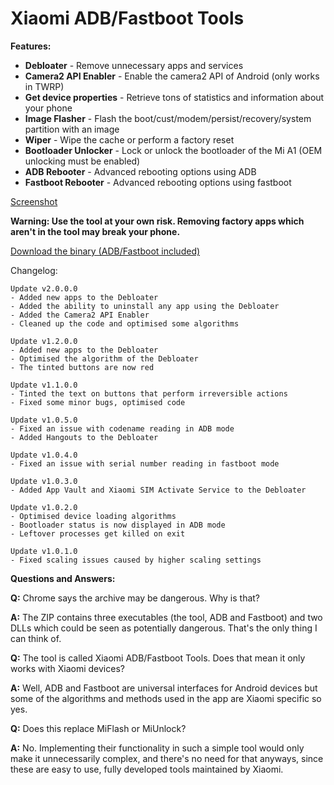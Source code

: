# Xiaomi ADB/Fastboot Tools

**Features:**

* **Debloater** \- Remove unnecessary apps and services
* **Camera2 API Enabler** \- Enable the camera2 API of Android (only works in TWRP)
* **Get device properties** \- Retrieve tons of statistics and information about your phone
* **Image Flasher** \- Flash the boot/cust/modem/persist/recovery/system partition with an image
* **Wiper** \- Wipe the cache or perform a factory reset
* **Bootloader Unlocker** \- Lock or unlock the bootloader of the Mi A1 \(OEM unlocking must be enabled\)
* **ADB Rebooter** \- Advanced rebooting options using ADB
* **Fastboot Rebooter** \- Advanced rebooting options using fastboot

[Screenshot](https://i.imgur.com/Ui0VdzI.png)

**Warning: Use the tool at your own risk. Removing factory apps which aren't in the tool may break your phone.**

[Download the binary (ADB/Fastboot included)](https://drive.google.com/open?id=1HYfHg6DlAUf2WBJdgUj_ql_RLpzNQh1Z)

Changelog:

    Update v2.0.0.0
    - Added new apps to the Debloater
    - Added the ability to uninstall any app using the Debloater
    - Added the Camera2 API Enabler
    - Cleaned up the code and optimised some algorithms
    
    Update v1.2.0.0
    - Added new apps to the Debloater
    - Optimised the algorithm of the Debloater
    - The tinted buttons are now red
    
    Update v1.1.0.0
    - Tinted the text on buttons that perform irreversible actions
    - Fixed some minor bugs, optimised code
    
    Update v1.0.5.0
    - Fixed an issue with codename reading in ADB mode
    - Added Hangouts to the Debloater
    
    Update v1.0.4.0
    - Fixed an issue with serial number reading in fastboot mode
    
    Update v1.0.3.0
    - Added App Vault and Xiaomi SIM Activate Service to the Debloater
    
    Update v1.0.2.0
    - Optimised device loading algorithms
    - Bootloader status is now displayed in ADB mode
    - Leftover processes get killed on exit
    
    Update v1.0.1.0
    - Fixed scaling issues caused by higher scaling settings

**Questions and Answers:**

**Q:** Chrome says the archive may be dangerous. Why is that?

**A:** The ZIP contains three executables \(the tool, ADB and Fastboot\) and two DLLs which could be seen as potentially dangerous. That's the only thing I can think of.

**Q:** The tool is called Xiaomi ADB/Fastboot Tools. Does that mean it only works with Xiaomi devices?

**A:** Well, ADB and Fastboot are universal interfaces for Android devices but some of the algorithms and methods used in the app are Xiaomi specific so yes.

**Q:** Does this replace MiFlash or MiUnlock?

**A:** No. Implementing their functionality in such a simple tool would only make it unnecessarily complex, and there's no need for that anyways, since these are easy to use, fully developed tools maintained by Xiaomi.
